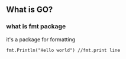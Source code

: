 ## What is GO?


### what is fmt package
it's a package for formatting
```
fmt.Println("Hello world") //fmt.print line
```